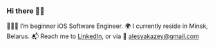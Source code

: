 ### Hi there 👋🏼

👩🏻‍💻 I’m beginner iOS Software Engineer.
🌍 I currently reside in Minsk, Belarus.
 📬 Reach me to [LinkedIn](https://www.linkedin.com/in/alesya-kazei), or via 📨 alesyakazey@gmail.com

